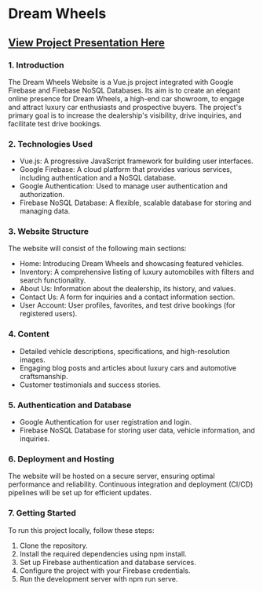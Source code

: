 # Dream Wheels

## [View Project Presentation Here](https://docs.google.com/presentation/d/1nFP3DqrV1JHDcwvwDbT9zF8i4BwttY8QvdYcziCHFls/edit?usp=sharing)


### 1. Introduction
The Dream Wheels Website is a Vue.js project integrated with Google Firebase and Firebase NoSQL Databases. Its aim is to create an elegant online presence for Dream Wheels, a high-end car showroom, to engage and attract luxury car enthusiasts and prospective buyers. The project's primary goal is to increase the dealership's visibility, drive inquiries, and facilitate test drive bookings.

### 2. Technologies Used
- Vue.js: A progressive JavaScript framework for building user interfaces.
- Google Firebase: A cloud platform that provides various services, including authentication and a NoSQL database.
- Google Authentication: Used to manage user authentication and authorization.
- Firebase NoSQL Database: A flexible, scalable database for storing and managing data.


### 3. Website Structure
The website will consist of the following main sections:
- Home: Introducing Dream Wheels and showcasing featured vehicles.
- Inventory: A comprehensive listing of luxury automobiles with filters and search functionality.
- About Us: Information about the dealership, its history, and values.
- Contact Us: A form for inquiries and a contact information section.
- User Account: User profiles, favorites, and test drive bookings (for registered users).


### 4. Content
- Detailed vehicle descriptions, specifications, and high-resolution images.
- Engaging blog posts and articles about luxury cars and automotive craftsmanship.
- Customer testimonials and success stories.


### 5. Authentication and Database
- Google Authentication for user registration and login.
- Firebase NoSQL Database for storing user data, vehicle information, and inquiries.


### 6. Deployment and Hosting
The website will be hosted on a secure server, ensuring optimal performance and reliability. Continuous integration and deployment (CI/CD) pipelines will be set up for efficient updates.


### 7. Getting Started
To run this project locally, follow these steps:

1. Clone the repository.
2. Install the required dependencies using npm install.
3. Set up Firebase authentication and database services.
4. Configure the project with your Firebase credentials.
5. Run the development server with npm run serve.
